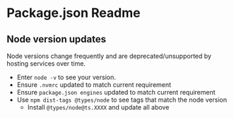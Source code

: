 # Package.json Readme

## Node version updates

Node versions change frequently and are deprecated/unsupported by hosting services over time.

-   Enter `node -v` to see your version.
-   Ensure `.nvmrc` updated to match current requirement
-   Ensure `package.json engines` updated to match current requirement
-   Use `npm dist-tags @types/node` to see tags that match the node version
    -   Install `@types/node@ts.XXXX` and update all above

